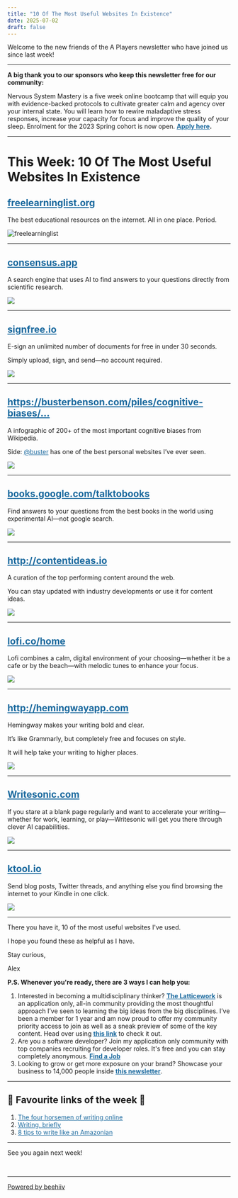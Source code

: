 ```yaml
---
title: "10 Of The Most Useful Websites In Existence"
date: 2025-07-02
draft: false
---
```


<div class='beehiiv'><div class='beehiiv__body'><p class='paragraph' style='text-align: left;'>Welcome to the new friends of the A Players newsletter who have joined us since last week!</p><hr class='content_break'><p class='paragraph' style='text-align: left;'><strong>A big thank you to our sponsors who keep this newsletter free for our community:</strong></p><p class='paragraph' style='text-align: left;'>Nervous System Mastery is a five week online bootcamp that will equip you with evidence-backed protocols to cultivate greater calm and agency over your internal state. You will learn how to rewire maladaptive stress responses, increase your capacity for focus and improve the quality of your sleep.&nbsp;Enrolment for the 2023 Spring cohort is now open.&nbsp;<b><a href="http://nsmastery.com" style="color:#1a699e;text-decoration:underline;text-decoration-color:#1a699e;" target="_blank">Apply here</a>.</b></p><hr class='content_break'><h1 class="header" style="text-align: left;">This Week: 10 Of The Most Useful Websites In Existence</h1><h2 class="header" style="text-align: left;"><a href="https://t.co/YstnCuKJ4P" style="color:#1a699e;text-decoration:underline;text-decoration-color:#1a699e;" target="_blank">freelearninglist.org</a></h2><p class='paragraph' style='text-align: left;'>The best educational resources on the internet. All in one place. Period.</p><div class='image'><img alt="freelearninglist" class="image__image" src="https://uploads-ssl.webflow.com/63fd511e232de229bfe66c52/640e56f5c12d2703aefce723_FdbFjzSXoAUAvHF.jpeg"/></div><hr class='content_break'><h2 class="header" style="text-align: left;"><a href="https://t.co/2HeKs2h8h8" style="color:#1a699e;text-decoration:underline;text-decoration-color:#1a699e;" target="_blank">consensus.app</a></h2><p class='paragraph' style='text-align: left;'>A search engine that uses AI to find answers to your questions directly from scientific research.</p><div class='image'><img class="image__image" src="https://uploads-ssl.webflow.com/63fd511e232de229bfe66c52/640e56f5c12d2795b5fce721_image.jpeg"/></div><hr class='content_break'><h2 class="header" style="text-align: left;"><a href="https://t.co/h0ucAFUjAo" style="color:#1a699e;text-decoration:underline;text-decoration-color:#1a699e;" target="_blank">signfree.io</a></h2><p class='paragraph' style='text-align: left;'>E-sign an unlimited number of documents for free in under 30 seconds. </p><p class='paragraph' style='text-align: left;'>Simply upload, sign, and send—no account required.</p><div class='image'><img class="image__image" src="https://uploads-ssl.webflow.com/63fd511e232de229bfe66c52/640e56f5c12d2730d9fce726_image.jpeg"/></div><hr class='content_break'><h2 class="header" style="text-align: left;"><a href="https://t.co/NpiPdNgA7K" style="color:#1a699e;text-decoration:underline;text-decoration-color:#1a699e;" target="_blank">https://busterbenson.com/piles/cognitive-biases/…</a></h2><p class='paragraph' style='text-align: left;'>A infographic of 200+ of the most important cognitive biases from Wikipedia. </p><p class='paragraph' style='text-align: left;'>Side: <a href="https://twitter.com/buster" style="color:#1a699e;text-decoration:underline;text-decoration-color:#1a699e;" target="_blank">@buster</a> has one of the best personal websites I’ve ever seen.</p><div class='image'><img class="image__image" src="https://uploads-ssl.webflow.com/63fd511e232de229bfe66c52/640e56f5c12d271214fce725_image.jpeg"/></div><hr class='content_break'><h2 class="header" style="text-align: left;"><a href="https://t.co/xyHcSz3m8L" style="color:#1a699e;text-decoration:underline;text-decoration-color:#1a699e;" target="_blank">books.google.com/talktobooks</a></h2><p class='paragraph' style='text-align: left;'>Find answers to your questions from the best books in the world using experimental AI—not google search.</p><div class='image'><img class="image__image" src="https://uploads-ssl.webflow.com/63fd511e232de229bfe66c52/640e56f5c12d273587fce722_image.jpeg"/></div><hr class='content_break'><h2 class="header" style="text-align: left;"><a href="https://t.co/g2g2G2GbnL" style="color:#1a699e;text-decoration:underline;text-decoration-color:#1a699e;" target="_blank">http://contentideas.io</a></h2><p class='paragraph' style='text-align: left;'>A curation of the top performing content around the web. </p><p class='paragraph' style='text-align: left;'>You can stay updated with industry developments or use it for content ideas.</p><div class='image'><img class="image__image" src="https://uploads-ssl.webflow.com/63fd511e232de229bfe66c52/640e56f5c12d27d120fce728_image.jpeg"/></div><hr class='content_break'><h2 class="header" style="text-align: left;"><a href="https://t.co/2biWy99ksa" style="color:#1a699e;text-decoration:underline;text-decoration-color:#1a699e;" target="_blank">lofi.co/home</a></h2><p class='paragraph' style='text-align: left;'>Lofi combines a calm, digital environment of your choosing—whether it be a cafe or by the beach—with melodic tunes to enhance your focus.</p><div class='image'><img class="image__image" src="https://uploads-ssl.webflow.com/63fd511e232de229bfe66c52/640e56f5c12d27c141fce727_image.jpeg"/></div><hr class='content_break'><h2 class="header" style="text-align: left;"><a href="https://t.co/Y1IjXHKABD" style="color:#1a699e;text-decoration:underline;text-decoration-color:#1a699e;" target="_blank">http://hemingwayapp.com</a></h2><p class='paragraph' style='text-align: left;'>Hemingway makes your writing bold and clear. </p><p class='paragraph' style='text-align: left;'>It’s like Grammarly, but completely free and focuses on style.</p><p class='paragraph' style='text-align: left;'>It will help take your writing to higher places.</p><div class='image'><img class="image__image" src="https://uploads-ssl.webflow.com/63fd511e232de229bfe66c52/640e56f5c12d273cf4fce720_image.jpeg"/></div><hr class='content_break'><h2 class="header" style="text-align: left;"><a href="https://t.co/DNL5VRYyvo" style="color:#1a699e;text-decoration:underline;text-decoration-color:#1a699e;" target="_blank">Writesonic.com</a></h2><p class='paragraph' style='text-align: left;'>If you stare at a blank page regularly and want to accelerate your writing—whether for work, learning, or play—Writesonic will get you there through clever AI capabilities.</p><div class='image'><img class="image__image" src="https://uploads-ssl.webflow.com/63fd511e232de229bfe66c52/640e56f5c12d277882fce724_image.jpeg"/></div><hr class='content_break'><h2 class="header" style="text-align: left;"><a href="https://t.co/EPzezTG0xP" style="color:#1a699e;text-decoration:underline;text-decoration-color:#1a699e;" target="_blank">ktool.io</a></h2><p class='paragraph' style='text-align: left;'>Send blog posts, Twitter threads, and anything else you find browsing the internet to your Kindle in one click.</p><div class='image'><img class="image__image" src="https://uploads-ssl.webflow.com/63fd511e232de229bfe66c52/640e56f5c12d27925afce732_image.jpeg"/></div><hr class='content_break'><p class='paragraph' style='text-align: left;'>There you have it, 10 of the most useful websites I've used.</p><p class='paragraph' style='text-align: left;'>I hope you found these as helpful as I have.</p><p class='paragraph' style='text-align: left;'>Stay curious, </p><p class='paragraph' style='text-align: left;'>Alex</p><p class='paragraph' style='text-align: left;'><b>P.S. Whenever you're ready, there are 3 ways I can help you:</b></p><ol type="decimal"><li>Interested in becoming a multidisciplinary thinker? <a href="https://ltcwrk.com/alex-brogan-ltcwrk/" style="color:#1a699e;text-decoration:underline;text-decoration-color:#1a699e;" target="_blank"><b>The Latticework</b></a>&nbsp;is an application only, all-in community providing the most thoughtful approach I’ve seen to learning the big ideas from the big disciplines. I’ve been a member for 1 year and am now proud to offer my community priority access to join as well as a sneak preview of some of the key content. Head over using&nbsp;<a href="https://ltcwrk.com/alex-brogan-ltcwrk/" style="color:#1a699e;text-decoration:underline;text-decoration-color:#1a699e;" target="_blank"><b>this link</b></a>&nbsp;to check it out.</li><li>Are you a software developer? Join my application only community with top companies recruiting for developer roles. It's free and you can stay completely anonymous.&nbsp;<b><a href="https://www.alexbrogan.com/global-developers-collective" style="color:#1a699e;text-decoration:underline;text-decoration-color:#1a699e;" target="_blank">Find a Job</a></b></li><li>Looking to grow or get more exposure on your brand? Showcase your business to 14,000 people inside&nbsp;<a href="https://www.alexbrogan.com/partnership" style="color:#1a699e;text-decoration:underline;text-decoration-color:#1a699e;" target="_blank"><b>this newsletter</b></a>.</li></ol><hr class='content_break'><h2 class="header" style="text-align: left;">🔗 Favourite links of the week 🔗</h2><ol type="decimal"><li><a href="https://sidharthajha.com/blog/4horsemen" style="color:#1a699e;text-decoration:underline;text-decoration-color:#1a699e;" target="_blank">The four horsemen of writing online</a></li><li><a href="http://www.paulgraham.com/writing44.html" style="color:#1a699e;text-decoration:underline;text-decoration-color:#1a699e;" target="_blank">Writing, briefly</a></li><li><a href="https://twitter.com/alexgarcia_atx/status/1416777142445166592" style="color:#1a699e;text-decoration:underline;text-decoration-color:#1a699e;" target="_blank">8 tips to write like an Amazonian</a><a href="https://www.youtube.com/watch?v=4O2JK_94g3Y" style="color:#1a699e;text-decoration:underline;text-decoration-color:#1a699e;" target="_blank"></a></li></ol><hr class='content_break'><p class='paragraph' style='text-align: left;'>See you again next week!</p></div><div class='beehiiv__footer'><br class='beehiiv__footer__break'><hr class='beehiiv__footer__line'><a target="_blank" class="beehiiv__footer_link" style="text-align: center;" href="https://www.beehiiv.com/?utm_campaign=58528f89-db9b-47b8-9bb5-94a279d74caf&amp;utm_medium=post_rss&amp;utm_source=a_players">Powered by beehiiv</a></div></div>